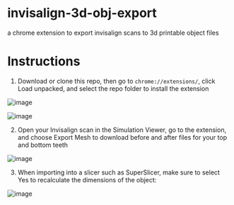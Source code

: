 # invisalign-3d-obj-export
a chrome extension to export invisalign scans to 3d printable object files

# Instructions
1. Download or clone this repo, then go to `chrome://extensions/`, click Load unpacked, and select the repo folder to install the extension

![image](https://github.com/user-attachments/assets/4d873136-991c-48de-9f77-d27f8177fad7)

![image](https://github.com/user-attachments/assets/1a385409-fb91-4315-9341-355ad1f8d347)

2. Open your Invisalign scan in the Simulation Viewer, go to the extension, and choose Export Mesh to download before and after files for your top and bottom teeth

![image](https://github.com/user-attachments/assets/24340812-2d0e-4a33-b803-9a3d6492c5c1)

3. When importing into a slicer such as SuperSlicer, make sure to select Yes to recalculate the dimensions of the object:

![image](https://github.com/user-attachments/assets/0375644f-5159-4da4-bf5c-52822f709708)

